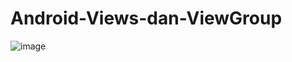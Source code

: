 # Android-Views-dan-ViewGroup
![image](https://user-images.githubusercontent.com/99931123/215366188-e26ba740-a95c-4b83-81aa-c5d1e9a77b48.png)
